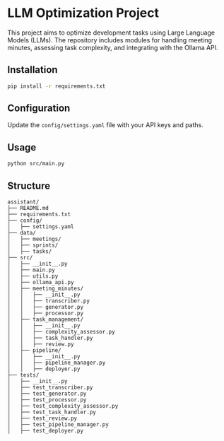 # LLM Optimization Project

This project aims to optimize development tasks using Large Language Models (LLMs). The repository includes modules for handling meeting minutes, assessing task complexity, and integrating with the Ollama API.

## Installation

```bash
pip install -r requirements.txt
```

## Configuration

Update the `config/settings.yaml` file with your API keys and paths.

## Usage

```bash
python src/main.py
```

## Structure

```
assistant/
├── README.md
├── requirements.txt
├── config/
│   ├── settings.yaml
├── data/
│   ├── meetings/
│   ├── sprints/
│   ├── tasks/
├── src/
│   ├── __init__.py
│   ├── main.py
│   ├── utils.py
│   ├── ollama_api.py
│   ├── meeting_minutes/
│   │   ├── __init__.py
│   │   ├── transcriber.py
│   │   ├── generator.py
│   │   ├── processor.py
│   ├── task_management/
│   │   ├── __init__.py
│   │   ├── complexity_assessor.py
│   │   ├── task_handler.py
│   │   ├── review.py
│   ├── pipeline/
│   │   ├── __init__.py
│   │   ├── pipeline_manager.py
│   │   ├── deployer.py
├── tests/
│   ├── __init__.py
│   ├── test_transcriber.py
│   ├── test_generator.py
│   ├── test_processor.py
│   ├── test_complexity_assessor.py
│   ├── test_task_handler.py
│   ├── test_review.py
│   ├── test_pipeline_manager.py
│   ├── test_deployer.py

```

